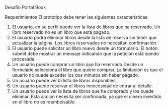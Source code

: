 Desafio Portal Book

Requerimientos
El prototipo debe tener las siguientes características:
1. El usuario, en su perfil puede ver la lista de libros que ha reservado. Un libro reservado no es un libro que está pagado.
2. El usuario podrá eliminar libros desde la lista de reserva sin tener que actualizar la página. Los libros reservados no necesitan confirmación.
3. El usuario puede solicitar un libro nuevo desde un formulario. El botón submit debe mostrar un mensaje indicando que la petición está siendo procesada.
4. Un usuario puede comprar un libro que ha reservado.Desde un formulario selecciona el libro que quiere comprar. La limitación es que el usuario no puede exceder los dos minutos sin haber pagado.
5. Un usuario puede ver la lista de libros disponibles.
6. Un usuario puede reservar el libros innecesidad de entrar al detalle.
7. Un usuario puede ver la lista de libros que ha comprado y los puede eliminar. Esta acción necesita ser confirmada, ya que el dinero invertido en el libro no es reembolsable.
